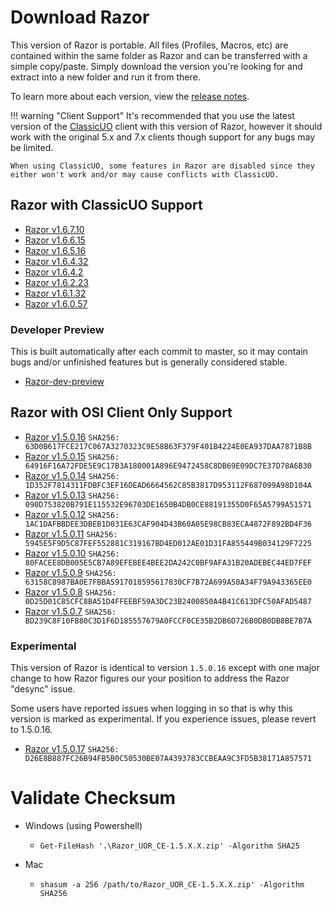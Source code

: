 # Download Razor

This version of Razor is portable. All files (Profiles, Macros, etc) are contained within the same folder as Razor and can be transferred with a simple copy/paste. Simply download the version you're looking for and extract into a new folder and run it from there.

To learn more about each version, view the [release notes](releasenotes.md).

!!! warning "Client Support"
    It's recommended that you use the latest version of the [ClassicUO](https://github.com/andreakarasho/ClassicUO) client with this version of Razor, however it should work with the original 5.x and 7.x clients though support for any bugs may be limited.

    When using ClassicUO, some features in Razor are disabled since they either won't work and/or may cause conflicts with ClassicUO.

## Razor with ClassicUO Support

* [Razor v1.6.7.10](https://github.com/markdwags/Razor/releases/tag/v1.6.7.10)
* [Razor v1.6.6.15](https://github.com/markdwags/Razor/releases/tag/v1.6.6.15)
* [Razor v1.6.5.16](https://github.com/markdwags/Razor/releases/tag/v1.6.5.16)
* [Razor v1.6.4.32](https://github.com/markdwags/Razor/releases/tag/v1.6.4.32)
* [Razor v1.6.4.2](https://github.com/markdwags/Razor/releases/tag/v1.6.4.2)
* [Razor v1.6.2.23](https://github.com/markdwags/Razor/releases/tag/1.6.2.23)
* [Razor v1.6.1.32](https://github.com/markdwags/Razor/releases/tag/v1.6.1.32)
* [Razor v1.6.0.57](https://github.com/markdwags/Razor/releases/tag/v1.6.0.57)

### Developer Preview

This is built automatically after each commit to master, so it may contain bugs and/or unfinished features but is generally considered stable.

* [Razor-dev-preview](https://github.com/markdwags/Razor/releases/tag/Razor-dev-preview)  

## Razor with OSI Client Only Support

* [Razor v1.5.0.16](http://www.uor-razor.com/Razor_UOR_CE-1.5.0.16.zip) `SHA256: 63D0B617FCE217C067A3270323C9E58B63F379F401B4224E0EA937DAA7871B8B`
* [Razor v1.5.0.15](http://www.uor-razor.com/Razor_UOR_CE-1.5.0.15.zip) `SHA256: 64916F16A72FDE5E9C17B3A180001A896E9472458C8DB69E09DC7E37D78A6B30`
* [Razor v1.5.0.14](http://www.uor-razor.com/Razor_UOR_CE-1.5.0.14.zip) `SHA256: 1D352F7814311FDBFC3EF16DEAD6664562C85B3817D953112F687099A98D104A`
* [Razor v1.5.0.13](http://www.uor-razor.com/Razor_UOR_CE-1.5.0.13.zip) `SHA256: 090D753820B791E115532E96703DE1650B4DB0CE88191355D0F65A5799A51571`
* [Razor v1.5.0.12](http://www.uor-razor.com/Razor_UOR_CE-1.5.0.12.zip) `SHA256: 1AC1DAFBBDEE3DBEB1D031E63CAF904D43B60A05E98CB83ECA4872F892BD4F36`
* [Razor v1.5.0.11](http://www.uor-razor.com/Razor_UOR_CE-1.5.0.11.zip) `SHA256: 5945E5F9D5C87FEF552881C319167BD4ED012AE01D31FA855449B034129F7225`
* [Razor v1.5.0.10](http://www.uor-razor.com/Razor_UOR_CE-1.5.0.10.zip) `SHA256: 80FACEE8DB005E5CB7A89EFEBEE4BEE2DA242C0BF9AFA31B20ADEBEC44ED7FEF`
* [Razor v1.5.0.9](http://www.uor-razor.com/Razor_UOR_CE-1.5.0.9.zip) `SHA256: 63158C8987BA0E7FBBA5917018595617830CF7B72A699A50A34F79A943365EE0`
* [Razor v1.5.0.8](http://www.uor-razor.com/Razor_UOR_CE-1.5.0.8.zip) `SHA256: 0D25D01C85CFC8BA51D4FFEEBF59A3DC23B2400850A4B41C613DFC50AFAD5487`
* [Razor v1.5.0.7](http://www.uor-razor.com/Razor_UOR_CE-1.5.0.7.zip) `SHA256: BD239C8F10FB80C3D1F6D185557679A0FCCF0CE35B2DB6D726B0DB0DB8BE7B7A`

### Experimental

This version of Razor is identical to version `1.5.0.16` except with one major change to how Razor figures our your position to address the Razor "desync" issue.

Some users have reported issues when logging in so that is why this version is marked as experimental. If you experience issues, please revert to 1.5.0.16.

* [Razor v1.5.0.17](http://www.uor-razor.com/Razor_UOR_CE-1.5.0.17.zip) `SHA256: D26E8B887FC26B94FB5B0C50530BE07A4393783CCBEAA9C3FD5B38171A857571`

# Validate Checksum

* Windows (using Powershell)
    - `Get-FileHash '.\Razor_UOR_CE-1.5.X.X.zip' -Algorithm SHA25`

* Mac
    - `shasum -a 256 /path/to/Razor_UOR_CE-1.5.X.X.zip' -Algorithm SHA256`
